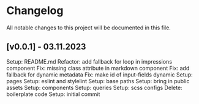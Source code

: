 # Changelog

All notable changes to this project will be documented in this file.

## [v0.0.1] - 03.11.2023
Setup: README.md
Refactor: add fallback for loop in impressions component
Fix: missing class attribute in markdown component
Fix: add fallback for dynamic metadata
Fix: make id of input-fields dynamic
Setup: pages
Setup: eslint and stylelint
Setup: base paths
Setup: bring in public assets
Setup: components
Setup: queries
Setup: scss configs
Delete: boilerplate code
Setup: initial commit